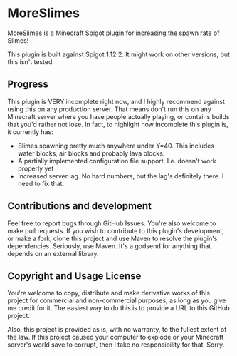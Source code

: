 # MoreSlimes
MoreSlimes is a Minecraft Spigot plugin for increasing the spawn rate of Slimes!

This plugin is built against Spigot 1.12.2. It might work on other versions, but this isn't tested.

## Progress
This plugin is VERY incomplete right now, and I highly recommend against using this on any production server.
That means don't run this on any Minecraft server where you have people actually playing, or contains builds that you'd rather not lose.
In fact, to highlight how incomplete this plugin is, it currently has:
- Slimes spawning pretty much anywhere under Y=40. This includes water blocks, air blocks and probably
lava blocks.
- A partially implemented configuration file support. I.e. doesn't work properly yet
- Increased server lag. No hard numbers, but the lag's definitely there. I need to fix that.

## Contributions and development
Feel free to report bugs through GitHub Issues. You're also welcome to make pull requests.
If you wish to contribute to this plugin's development, or make a fork, clone this project and use
Maven to resolve the plugin's dependencies. Seriously, use Maven. It's a godsend for anything that
depends on an external library.

## Copyright and Usage License
You're welcome to copy, distribute and make derivative works of this project for commercial and
non-commercial purposes, as long as you give me credit for it. The easiest way to do this is to
provide a URL to this GitHub project.

Also, this project is provided as is, with no warranty, to the fullest extent of the law. If this
project caused your computer to explode or your Minecraft server's world save to corrupt, then I
take no responsibility for that. Sorry.
